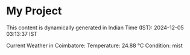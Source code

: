 # My Project

This content is dynamically generated in Indian Time (IST): 2024-12-05 03:13:37 IST


Current Weather in Coimbatore:
Temperature: 24.88 °C
Condition: mist
